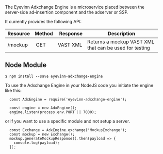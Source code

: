The Eyevinn Adxchange Engine is a microservice placed between the server-side ad-insertion component and the adserver or SSP.

It currently provides the following API:

Resource | Method | Response | Description
-------- | ------ | -------- | -----------
/mockup | GET | VAST XML | Returns a mockup VAST XML that can be used for testing


## Node Module

```
$ npm install --save eyevinn-adxchange-engine
```

To use the Adxchange Engine in your NodeJS code you initiate the engine like this:

```
  const AdxEngine = require('eyevinn-adxchange-engine');

  const engine = new AdxEngine();
  engine.listen(process.env.PORT || 7000);
```

or if you want to use a specific module and not setup a server.

```
  const Exchange = AdxEngine.exchange('MockupExchange');
  const mockup = new Exchange();
  mockup.generateMockupResponse().then(payload => {
    console.log(payload);
  });
  
```